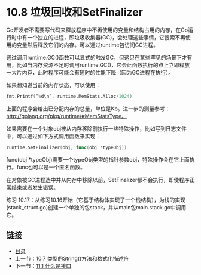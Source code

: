 # 10.8 垃圾回收和SetFinalizer

Go开发者不需要写代码来释放程序中不再使用的变量和结构占用的内存，在Go运行时中有一个独立的进程，即垃圾收集器(GC)，会处理这些事情，它搜索不再使用的变量然后释放它们的内存。可以通过runtime包访问GC进程。

通过调用runtime.GC()函数可以显式的触发GC，但这只在某些罕见的场景下才有用，比如当内存资源不足时调用runtime.GC()，它会此函数执行的点上立即释放一大片内存，此时程序可能会有短时的性能下降（因为GC进程在执行）。

如果想知道当前的内存状态，可以使用：

```go
fmt.Printf(“%d\n”, runtime.MemStats.Alloc/1024)
```
上面的程序会给出已分配内存的总量，单位是Kb。进一步的测量参考：http://golang.org/pkg/runtime/#MemStatsType。

如果需要在一个对象obj被从内存移除前执行一些特殊操作，比如写到日志文件中，可以通过如下方式调用函数来实现：

```go
runtime.SetFinalizer(obj, func(obj *typeObj))
```

func(obj *typeObj)需要一个typeObj类型的指针参数obj，特殊操作会在它上面执行。func也可以是一个匿名函数。

在对象被GC进程选中并从内存中移除以前，SetFinalizer都不会执行，即使程序正常结束或者发生错误。

练习 10.17：从练习10.16开始（它基于结构体实现了一个栈结构），为栈的实现(stack_struct.go)创建一个单独的包stack，并从main包main.stack.go中调用它。

## 链接
- [目录](directory.md)
- 上一节：[10.7 类型的String()方法和格式化描述符](10.7.md)
- 下一节：[11.1 什么是接口](11.1.md)